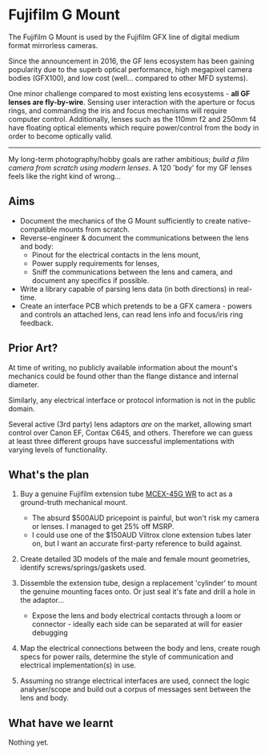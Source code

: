 # Fujifilm G Mount
The Fujifilm G Mount is used by the Fujifilm GFX line of digital medium format mirrorless cameras.

Since the announcement in 2016, the GF lens ecosystem has been gaining popularity due to the superb optical performance, high megapixel camera bodies (GFX100), and low cost (well... compared to other MFD systems).

One minor challenge compared to most existing lens ecosystems - **all GF lenses are fly-by-wire**. Sensing user interaction with the aperture or focus rings, and commanding the iris and focus mechanisms will require computer control. Additionally, lenses such as the 110mm f2 and 250mm f4 have floating optical elements which require power/control from the body in order to become optically valid.

____

My long-term photography/hobby goals are rather ambitious; *build a film camera from scratch using modern lenses*. A 120 'body' for my GF lenses feels like the right kind of wrong...

## Aims

- Document the mechanics of the G Mount sufficiently to create native-compatible mounts from scratch.
- Reverse-engineer & document the communications between the lens and body:
  - Pinout for the electrical contacts in the lens mount,
  - Power supply requirements for lenses,
  - Sniff the communications between the lens and camera, and document any specifics if possible.
- Write a library capable of parsing lens data (in both directions) in real-time.
- Create an interface PCB which pretends to be a GFX camera - powers and controls an attached lens, can read lens info and focus/iris ring feedback.

## Prior Art?

At time of writing, no publicly available information about the mount's mechanics could be found other than the flange distance and internal diameter.

Similarly, any electrical interface or protocol information is not in the public domain.

Several active (3rd party) lens adaptors *are* on the market, allowing smart control over Canon EF, Contax C645, and others. Therefore we can guess at least three different groups have successful implementations with varying levels of functionality.

## What's the plan

1. Buy a genuine Fujifilm extension tube [MCEX-45G WR](https://fujifilm-x.com/global/products/accessories/mcex-45g-wr/) to act as a ground-truth mechanical mount.
   - The absurd $500AUD pricepoint is painful, but won't risk my camera or lenses. I managed to get 25% off MSRP.
   - I could use one of the $150AUD Viltrox clone extension tubes later on, but I want an accurate first-party reference to build against.

2. Create detailed 3D models of the male and female mount geometries, identify screws/springs/gaskets used.

3. Dissemble the extension tube, design a replacement 'cylinder' to mount the genuine mounting faces onto. Or just seal it's fate and drill a hole in the adaptor...
   - Expose the lens and body electrical contacts through a loom or connector - ideally each side can be separated at will for easier debugging
4. Map the electrical connections between the body and lens, create rough specs for power rails, determine the style of communication and electrical implementation(s) in use.

5. Assuming no strange electrical interfaces are used, connect the logic analyser/scope and build out a corpus of messages sent between the lens and body.

## What have we learnt

Nothing yet.